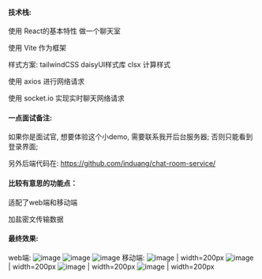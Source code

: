 #### 技术栈:

使用 React的基本特性 做一个聊天室

使用 Vite 作为框架

样式方案: tailwindCSS daisyUI样式库 clsx 计算样式

使用 axios 进行网络请求

使用 socket.io 实现实时聊天网络请求

#### 一点面试备注:

如果你是面试官, 想要体验这个小demo, 需要联系我开后台服务器;
否则只能看到登录界面;

另外后端代码在: https://github.com/induang/chat-room-service/

#### 比较有意思的功能点：

适配了web端和移动端

加盐密文传输数据

#### 最终效果:


web端:
![image](https://github.com/induang/chat-room/assets/50736248/00047492-5bee-4298-98ac-99cd42bc7375)
![image](https://github.com/induang/chat-room/assets/50736248/edfc866a-08fd-47d6-908a-bcc8dfcc967e)
![image](https://github.com/induang/chat-room/assets/50736248/4fbda6e3-1794-4602-8c83-a054623fab03)
移动端:
![image](https://github.com/induang/chat-room/assets/50736248/39366edd-1dc6-4932-a58b-87818193ee10) | width=200px
![image](https://github.com/induang/chat-room/assets/50736248/18aa0ba1-4623-4c7f-91fc-0f5280e841ab) | width=200px
![image](https://github.com/induang/chat-room/assets/50736248/40c6f3b1-4502-4411-8bc5-7101079d02df) | width=200px
![image](https://github.com/induang/chat-room/assets/50736248/f78cc6ea-f98b-49df-abe9-32327fd51933) | width=200px




